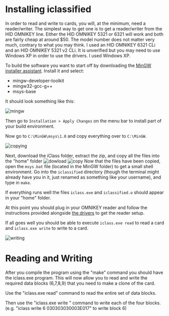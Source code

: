 # Installing iclassified

In order to read and write to cards, you will, at the minimum, need a reader/writer. The simplest way to get one is to get a reader/writer from the HID OMNIKEY line. Either the HID OMNIKEY 5321 or 6321 will work and both are fairly cheap at around $50. The model number does not matter very much, contrary to what you may think. I used an HID OMNIKEY 6321 CLi and an HID OMNIKEY 5321 v2 CLi. It is unverified but you may need to use Windows XP in order to use the drivers. I used Windows XP. 

To build the software you want to start off by downloading the [MinGW installer assistant](https://sourceforge.net/projects/mingw/files/Installer/mingw-get-setup.exe/download). Install it and select:

* mingw-developer-toolkit
* mingw32-gcc-g++
* msys-base

It should look something like this:

![mingw](https://cloud.githubusercontent.com/assets/166333/15988849/91724b5c-302d-11e6-994c-33d24211e87e.png)

Then go to `Installation > Apply Changes` on the menu bar to install part of your build environment. 

Now go to `C:\MinGW\msys\1.0` and copy everything over to `C:\MinGW`. 

![copying](https://cloud.githubusercontent.com/assets/166333/15988850/98ea89a8-302d-11e6-9620-c5b45406ff87.png)

Next, download the iClass folder, extract the zip, and copy all the files into the "home" folder
![dowload](https://i.postimg.cc/5y9NmBj9/4846194367660032.png)
![copy](https://i.postimg.cc/MH03zBYB/On-Paste-20190524-132429.png)
Now that the files have been copied, open the `msys.bat` file (located in the MinGW folder) to get a small shell environment. Go into the `iclassified` directory (though the terminal might already have you in it, just renamed as something like your username), and type in `make`.

If everything runs well the files `iclass.exe` and `iclassified.o` should appear in your "home" folder.

At this point you should plug in your OMNIKEY reader and follow the instructions provided alongside [the drivers](http://www.proxmark.org/files/Various%20Hardware/OMNIKEY%205x21/OMNIKESY5x21_V1_2_0_14.exe) to get the reader setup. 

If all goes well you should be able to execute `iclass.exe read` to read a card and `iclass.exe write` to write to a card.

![writing](https://cloud.githubusercontent.com/assets/166333/15988852/a08fa5d0-302d-11e6-99c5-3b80d4a7d195.png)


# Reading and Writing 

After you compile the program using the "make" command you should have the iclass.exe program. This will now allow you to read and write the required data blocks (6,7,8,9) that you need to make a clone of the card.

Use the "iclass.exe read" command to read the entire set of data blocks.

Then use the "iclass.exe write <blk> <data>" command to write each of the four blocks. (e.g. "iclass write 6  030303030003E017"  to write block 6)
